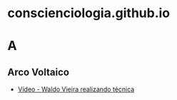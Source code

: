 # conscienciologia.github.io

# A

## Arco Voltaico

- [Vídeo - Waldo Vieira realizando técnica](https://www.youtube.com/watch?v=RDkHOBpvR_0)

